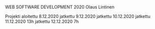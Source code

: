 WEB SOFTWARE DEVELOPMENT 2020
Olaus Lintinen

Projekti aloitettu 8.12.2020
jatkettu 9.12.2020
jatkettu 10.12.2020
jatkettu 11.12.2020 13h
jatkettu 12.12.2020 7h

